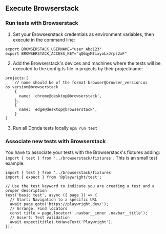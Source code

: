 ## Execute Browserstack

### Run tests with Browserstack

1. Set your Browsesrstack credentials as environment variables, then execute in the command line:

```
export BROWSERSTACK_USERNAME="user_Abc123"
export BROWSERSTACK_ACCESS_KEY="qQ6qyMtixyoLxJrps2xF"
```

2. Add the Browserstack's devices and machines where the tests will be executed to the config.ts file in projects by their projectname:

```
projects:[
    // name should be of the format browser@browser_version:os os_version@browserstack
    {
      name: 'chrome@desktop@browserstack',
    },
    {
      name: 'edge@desktop@browserstack',
    }
]
```

3. Run all Donda tests locally
   `npm run test `

### Associate new tests with Browserstack

You have to associate your tests with the Browserstack's fixtures adding: `import { test } from '../browserstack/fixtures'`. This is an small test example:

```
import { test } from '../browserstack/fixtures'
import { expect } from '@playwright/test';

// Use the test keyword to indicate you are creating a test and a proper description
test('basic test', async ({ page }) => {
  // Start: Navigation to a specific URL
  await page.goto('https://playwright.dev/');
  // Arrange: Find locators
  const title = page.locator('.navbar__inner .navbar__title');
  // Assert: Test validation
  await expect(title).toHaveText('Playwright');
});
```
